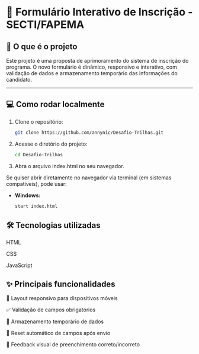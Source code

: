# 📝 Formulário Interativo de Inscrição - SECTI/FAPEMA

## 📌 O que é o projeto

Este projeto é uma proposta de aprimoramento do sistema de inscrição do programa. O novo formulário é dinâmico, responsivo e interativo, com validação de dados e armazenamento temporário das informações do candidato.

---

## 💻 Como rodar localmente

1. Clone o repositório:
   ```bash
   git clone https://github.com/annynic/Desafio-Trilhas.git

2. Acesse o diretório do projeto:
   ```bash
   cd Desafio-Trilhas

3. Abra o arquivo index.html no seu navegador.

Se quiser abrir diretamente no navegador via terminal (em sistemas compatíveis), pode usar:

- **Windows:**
  ```bash
  start index.html


## 🛠️ Tecnologias utilizadas

HTML

CSS

JavaScript

## ✨ Principais funcionalidades
📱 Layout responsivo para dispositivos móveis

✅ Validação de campos obrigatórios

💾 Armazenamento temporário de dados

🔄 Reset automático de campos após envio

👀 Feedback visual de preenchimento correto/incorreto
